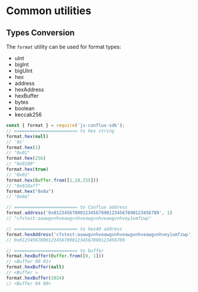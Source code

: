 # Common utilities

## Types Conversion

The `format` utility can be used for format types:

* uInt
* bigInt
* bigUInt
* hex
* address
* hexAddress
* hexBuffer
* bytes
* boolean
* keccak256

```js
const { format } = require('js-conflux-sdk');
// ======================== to hex string
format.hex(null)
// '0x'
format.hex(1)
// "0x01"
format.hex(256)
// "0x0100"
format.hex(true)
// "0x01"
format.hex(Buffer.from([1,10,255]))
// "0x010aff"
format.hex("0x0a")
// "0x0a"

// ======================== to Conflux address
format.address('0x0123456789012345678901234567890123456789', 1)
// "cfxtest:aaawgvnhveawgvnhveawgvnhveawgvnhvey1umfzwp"

// ======================== to hex40 address
format.hexAddress('cfxtest:aaawgvnhveawgvnhveawgvnhveawgvnhvey1umfzwp')
// 0x0123456789012345678901234567890123456789

// ======================== to buffer
format.hexBuffer(Buffer.from([0, 1]))
// <Buffer 00 01>
format.hexBuffer(null)
// <Buffer >
format.hexBuffer(1024)
// <Buffer 04 00>
```

